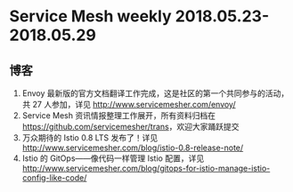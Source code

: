 # Service Mesh weekly 2018.05.23-2018.05.29

## 博客

1. Envoy 最新版的官方文档翻译工作完成，这是社区的第一个共同参与的活动，共 27 人参加，详见 http://www.servicemesher.com/envoy/
2. Service Mesh 资讯情报整理工作展开，所有资料归档在 <https://github.com/servicemesher/trans>，欢迎大家踊跃提交
3. 万众期待的 Istio 0.8 LTS 发布了！详见 http://www.servicemesher.com/blog/istio-0.8-release-note/
4. Istio 的 GitOps——像代码一样管理 Istio 配置，详见 http://www.servicemesher.com/blog/gitops-for-istio-manage-istio-config-like-code/
